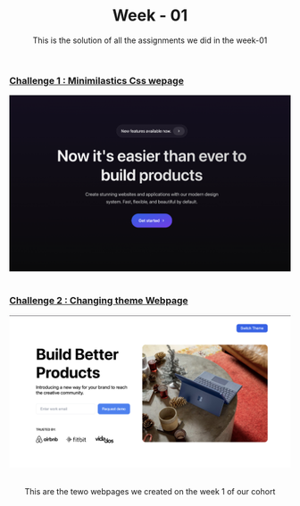 <p align="center">
    <h1 align="center"> Week - 01 </h1>
</p>

<p align="center">
    This is the solution of all the assignments we did in the week-01
</p>
<br>

### [Challenge 1 : Minimilastics Css wepage](./challenge-1/)

<div aling="center">
    <img width = "600px" alt="Jio Network blocking the view? Network switch reveals the magic!" src="./Challenge-1.JPG">
</div>
<br>

### [Challenge 2 : Changing theme Webpage](./challenge-2/)

<div aling="center">
    <img width = "600px" alt="Jio Network blocking the view? Network switch reveals the magic!" src="./Challenge-2.JPG">
</div>
<br>

<p align="center">
This are the tewo webpages we created on the week 1 of our cohort
</p>